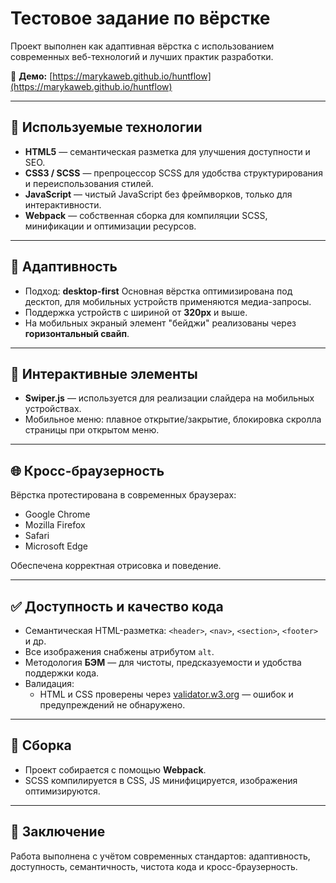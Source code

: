 # Тестовое задание по вёрстке

Проект выполнен как адаптивная вёрстка с использованием современных веб-технологий и лучших практик разработки.

🔗 **Демо:** [https://marykaweb.github.io/huntflow](https://marykaweb.github.io/huntflow)

---

## 💼 Используемые технологии

- **HTML5** — семантическая разметка для улучшения доступности и SEO.
- **CSS3 / SCSS** — препроцессор SCSS для удобства структурирования и переиспользования стилей.
- **JavaScript** — чистый JavaScript без фреймворков, только для интерактивности.
- **Webpack** — собственная сборка для компиляции SCSS, минификации и оптимизации ресурсов.

---

## 📱 Адаптивность

- Подход: **desktop-first**
  Основная вёрстка оптимизирована под десктоп, для мобильных устройств применяются медиа-запросы.
- Поддержка устройств с шириной от **320px** и выше.
- На мобильных экраный элемент "бейджи" реализованы через **горизонтальный свайп**.

---

## 🔁 Интерактивные элементы

- **Swiper.js** — используется для реализации слайдера на мобильных устройствах.
- Мобильное меню: плавное открытие/закрытие, блокировка скролла страницы при открытом меню.

---

## 🌐 Кросс-браузерность

Вёрстка протестирована в современных браузерах:

- Google Chrome
- Mozilla Firefox
- Safari
- Microsoft Edge

Обеспечена корректная отрисовка и поведение.

---

## ✅ Доступность и качество кода

- Семантическая HTML-разметка: `<header>`, `<nav>`, `<section>`, `<footer>` и др.
- Все изображения снабжены атрибутом `alt`.
- Методология **БЭМ** — для чистоты, предсказуемости и удобства поддержки кода.
- Валидация:
  - HTML и CSS проверены через [validator.w3.org](https://validator.w3.org) — ошибок и предупреждений не обнаружено.

---

## 🧰 Сборка

- Проект собирается с помощью **Webpack**.
- SCSS компилируется в CSS, JS минифицируется, изображения оптимизируются.

---

## 📝 Заключение

Работа выполнена с учётом современных стандартов:
адаптивность, доступность, семантичность, чистота кода и кросс-браузерность.
